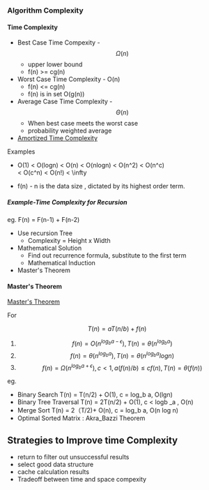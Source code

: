 ### Algorithm Complexity

#### Time Complexity

* Best Case Time Compexity - $$\Omega(n)$$
  * upper lower bound
  * f\(n\) &gt;= cg\(n\)
* Worst Case Time Complexity - O\(n\)
  * f\(n\) &lt;= cg\(n\)
  * f\(n\) is in set O\(g\(n\)\)
* Average Case Time Complexity - $$\Theta(n)$$
  * When best case meets the worst case
  * probability weighted average
* [Amortized Time Complexity](https://en.wikipedia.org/wiki/Amortized_analysis)

Examples

* O\(1\) &lt; O\(logn\) &lt; O\(n\) &lt; O\(nlogn\) &lt; O\(n^2\) &lt; O\(n^c\)  
  &lt; O\(c^n\) &lt; O\(n!\) &lt; \infty

* f\(n\) - n is the data size , dictated by its highest order term.

##### Example-Time Complexity for Recursion

eg. F\(n\) = F\(n-1\) + F\(n-2\)

* Use recursion Tree 
  * Complexity = Height x Width
* Mathematical Solution
  * Find out recurrence formula, substitute to the first term
  * Mathematical Induction
* Master's Theorem

#### Master's Theorem

[Master's Theorem](https://en.wikipedia.org/wiki/Master_theorem_%28analysis_of_algorithms%29)

For


$$
T(n) = aT(n/b) + f(n)
$$


1. $$f(n) = O(n^{log_b a - \epsilon}), T(n) = \theta(n^{log_b a})$$
2. $$f(n) = \theta(n^{log_b a}), T(n) = \theta(n^{log_b a}log n)$$
3. $$f(n) = \Omega(n^{log_b a + \epsilon}), c < 1, a(f(n)/b) \leq cf(n), T(n) = \theta(f(n))$$

eg.

* Binary Search T\(n\) = T\(n/2\) + O\(1\), c = log\_b a, O\(lgn\)
* Binary Tree Traversal T\(n\) = 2T\(n/2\) + O\(1\), c &lt; logb \_a , O\(n\)
* Merge Sort T\(n\) = 2（T/2\)+ O\(n\), c = log\_b a, O\(n log n\)
* Optimal Sorted Matrix : Akra\_Bazzi Theorem 

## Strategies to Improve time Complexity

* return to filter out unsuccessful results
* select good data structure
* cache calculation results
* Tradeoff between time and space compexity



